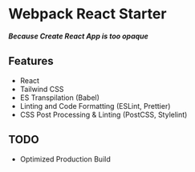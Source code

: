 # Webpack React Starter

**_Because Create React App is too opaque_**

## Features

* React
* Tailwind CSS
* ES Transpilation (Babel)
* Linting and Code Formatting (ESLint, Prettier)
* CSS Post Processing & Linting (PostCSS, Stylelint)

## TODO

* Optimized Production Build
